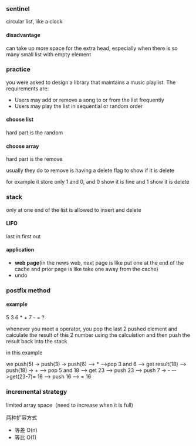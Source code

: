 ### sentinel

circular list, like a clock

#### disadvantage

can take up more space for the extra head, especially when there is so many small list with empty element

### practice

you were asked to design a library that maintains a music playlist. The requirements are:

* Users may add or remove a song to or from the list frequently
* Users may play the list in sequential or random order

#### choose list

hard part is the random

#### choose array

hard part is the remove

usually they do to remove is having a delete flag to show if it is delete

for example it store only 1 and 0, and 0 show it is fine and 1 show it is delete

### stack

only at one end of the list is allowed to insert and delete

#### LIFO

last in first out

#### application

* **web page**(in the news web, next page is like put one at the end of the cache and prior page is like take one away from the cache)
* undo

### postfix method

#### example

5 3 6 * + 7 - = ?

whenever you meet a operator, you pop the last 2 pushed element  and calculate the result of this 2 number using the calculation and then push the result back into the stack

in this example

we push(5) -> push(3) -> push(6) --> * -->pop 3 and 6 --> get result(18) --> push(18) -> + --> pop 5 and 18 --> get 23 --> push 23 --> push 7 -> - -->get(23-7)= 16 --> push 16 --> = 16

### incremental strategy

limited array space（need to increase when it is full)

两种扩容方式

* 等差 O(n)
* 等比 O(1)